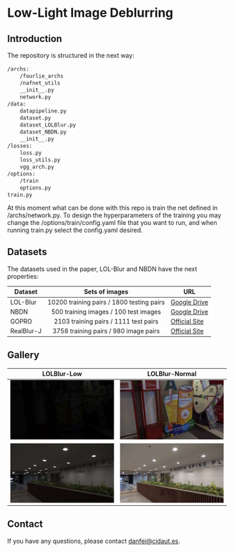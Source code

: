 # Low-Light Image Deblurring

## Introduction
The repository is structured in the next way:

```
/archs:
    /fourlie_archs
    /nafnet_utils
    __init__.py
    network.py
/data:
    datapipeline.py
    dataset.py
    dataset_LOLBlur.py
    dataset_NBDN.py
    __init__.py
/losses:
    loss.py
    loss_utils.py
    vgg_arch.py
/options:
    /train
    options.py
train.py
```
At this moment what can be done with this repo is train the net defined in /archs/network.py. To design the hyperparameters of the training you may change the /options/train/config.yaml file that you want to run, and when running train.py select the config.yaml desired.

## Datasets
The datasets used in the paper, LOL-Blur and NBDN have the next properties:

|Dataset     | Sets of images | URL  |
| -----------| :---------------:|------|
|LOL-Blur    | 10200 training pairs / 1800 testing pairs| [Google Drive](/https://drive.google.com/drive/folders/11HcsiHNvM7JUlbuHIniREdQ2peDUhtwX) |
|NBDN        | 500 training images / 100 test images | [Google Drive](/https://drive.google.com/file/d/1C7J9rn2xbeJ4-Aom4KEQJdpFyBd2M4Zv/view) |
|GOPRO       | 2103 training pairs / 1111 test pairs | [Official Site](/https://cg.postech.ac.kr/research/realblur/)  |
|RealBlur-J  | 3758 training pairs / 980 image pairs | [Official Site](/https://seungjunnah.github.io/Datasets/gopro)  |

## Gallery
|                          LOLBlur-Low                          |                          LOLBlur-Normal                          |
| ---------------------------------------------------------- | ---------------------------------------------------------- |
| ![add](/examples/inputs/0010.png) | ![add](/examples/results/0010.png) |
| ![add](/examples/inputs/0087.png) | ![add](/examples/results/0087.png) |
## Contact

If you have any questions, please contact danfei@cidaut.es.